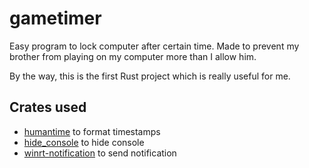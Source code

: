 # gametimer

Easy program to lock computer after certain time. Made to prevent my brother from playing on my computer more than I allow him.

By the way, this is the first Rust project which is really useful for me.

## Crates used

- [humantime](https://github.com/chronotope/humantime) to format timestamps
- [hide_console](https://github.com/ml0ccy/hide_console) to hide console
- [winrt-notification](https://github.com/allenbenz/winrt-notification) to send notification
